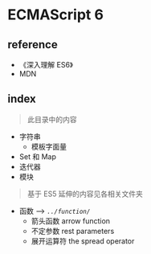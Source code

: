 # ECMAScript 6

## reference
- 《深入理解 ES6》
- MDN

## index

> 此目录中的内容

- 字符串
    - 模板字面量
- Set 和 Map
- 迭代器
- 模块

> 基于 ES5 延伸的内容见各相关文件夹

- 函数 --> _`../function/`_
    - 箭头函数 arrow function
    - 不定参数 rest parameters
    - 展开运算符 the spread operator